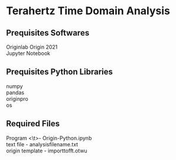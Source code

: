 # Terahertz Time Domain Analysis

## Prequisites Softwares
Originlab Origin 2021\
Jupyter Notebook

## Prequisites Python Libraries
numpy\
pandas\
originpro\
os

## Required Files
Program <\t>- Origin-Python.ipynb\
text file       - analysisfilename.txt\
origin template - importtofft.otwu
